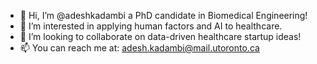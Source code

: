 - 👋 Hi, I’m @adeshkadambi a PhD candidate in Biomedical Engineering!
- 👀 I’m interested in applying human factors and AI to healthcare.
- 💞️ I’m looking to collaborate on data-driven healthcare startup ideas!
- 📫 You can reach me at: adesh.kadambi@mail.utoronto.ca

<!---
adeshkadambi/adeshkadambi is a ✨ special ✨ repository because its `README.md` (this file) appears on your GitHub profile.
You can click the Preview link to take a look at your changes.
--->
